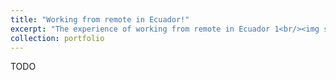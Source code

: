 ```yaml
---
title: "Working from remote in Ecuador!"
excerpt: "The experience of working from remote in Ecuador 1<br/><img src='/images/ecu.jpeg' width="300"/>"
collection: portfolio
---
```


TODO
